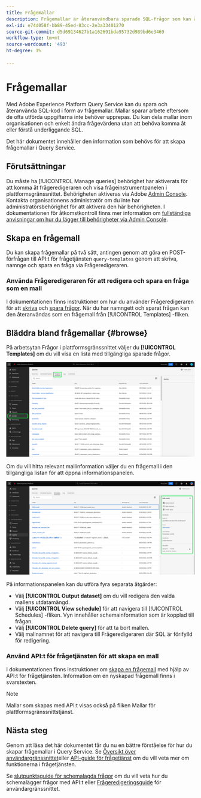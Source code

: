```yaml
---
title: Frågemallar
description: Frågemallar är återanvändbara sparade SQL-frågor som kan återanvändas av andra användare för att spara tid och arbete. De kan skapas med Frågeredigeraren eller API:t för frågetjänsten och är tillgängliga för användning på alla Experience Platform-datauppsättningar.
exl-id: e74d058f-bb89-45ed-83cc-2e3a33401270
source-git-commit: d5d69134627b1a162691bda95732d989bd6e3469
workflow-type: tm+mt
source-wordcount: '493'
ht-degree: 1%

---
```


# Frågemallar

Med Adobe Experience Platform Query Service kan du spara och återanvända SQL-kod i form av frågemallar. Mallar sparar arbete eftersom de ofta utförda uppgifterna inte behöver upprepas. Du kan dela mallar inom organisationen och enkelt ändra frågevärdena utan att behöva komma åt eller förstå underliggande SQL.

Det här dokumentet innehåller den information som behövs för att skapa frågemallar i Query Service.

## Förutsättningar

Du måste ha [!UICONTROL Manage queries] behörighet har aktiverats för att komma åt frågeredigeraren och visa frågeinstrumentpanelen i plattformsgränssnittet. Behörigheten aktiveras via Adobe [Admin Console](https://adminconsole.adobe.com/). Kontakta organisationens administratör om du inte har administratörsbehörighet för att aktivera den här behörigheten. I dokumentationen för åtkomstkontroll finns mer information om [fullständiga anvisningar om hur du lägger till behörigheter via Admin Console](../../access-control/home.md).

## Skapa en frågemall

Du kan skapa frågemallar på två sätt, antingen genom att göra en POST-förfrågan till API:t för frågetjänsten `query-templates` genom att skriva, namnge och spara en fråga via Frågeredigeraren.

### Använda Frågeredigeraren för att redigera och spara en fråga som en mall

I dokumentationen finns instruktioner om hur du använder Frågeredigeraren för att [skriva](./user-guide.md#query-authoring) och [spara frågor](./user-guide.md#saving-queries). När du har namngett och sparat frågan kan den återanvändas som en frågemall från [!UICONTROL Templates] -fliken.

## Bläddra bland frågemallar {#browse}

På arbetsytan Frågor i plattformsgränssnittet väljer du **[!UICONTROL Templates]** om du vill visa en lista med tillgängliga sparade frågor.

![Frågearbetsytan med fliken Mallar markerad.](../images/ui/query-templates/query-templates.png)

Om du vill hitta relevant mallinformation väljer du en frågemall i den tillgängliga listan för att öppna informationspanelen.

![Panelen Detaljer på arbetsytan Frågor med fråge-ID markerat.](../images/ui/query-templates/details-panel.png)

På informationspanelen kan du utföra fyra separata åtgärder:

* Välj **[!UICONTROL Output dataset]** om du vill redigera den valda mallens utdatamängd.
* Välj **[!UICONTROL View schedule]** för att navigera till [!UICONTROL Schedules] -fliken. Vyn innehåller schemainformation som är kopplad till frågan.
* Välj **[!UICONTROL Delete query]** för att ta bort mallen.
* Välj mallnamnet för att navigera till Frågeredigeraren där SQL är förifylld för redigering.

### Använd API:t för frågetjänsten för att skapa en mall

I dokumentationen finns instruktioner om [skapa en frågemall](../api/query-templates.md#create-a-query-template) med hjälp av API:t för frågetjänsten. Information om en nyskapad frågemall finns i svarstexten.

>[!NOTE]
>
>Mallar som skapas med API:t visas också på fliken Mallar för plattformsgränssnittstjänst.

## Nästa steg

Genom att läsa det här dokumentet får du nu en bättre förståelse för hur du skapar frågemallar i Query Service. Se [Översikt över användargränssnittet](./overview.md)eller [API-guide för frågetjänst](../api/getting-started.md) om du vill veta mer om funktionerna i frågetjänsten.

Se [slutpunktsguide för schemalagda frågor](../api/scheduled-queries.md) om du vill veta hur du schemalägger frågor med API:t eller [Frågeredigeringsguide](./user-guide.md#scheduled-queries) för användargränssnittet.
